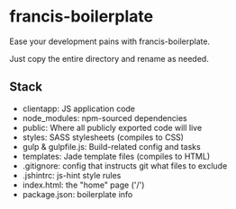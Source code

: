 # francis-boilerplate

Ease your development pains with francis-boilerplate.

Just copy the entire directory and rename as needed.

## Stack
* clientapp: JS application code
* node_modules: npm-sourced dependencies
* public: Where all publicly exported code will live
* styles: SASS stylesheets (compiles to CSS)
* gulp & gulpfile.js: Build-related config and tasks
* templates: Jade template files (compiles to HTML)
* .gitignore: config that instructs git what files to exclude
* .jshintrc: js-hint style rules
* index.html: the "home" page ('/')
* package.json: boilerplate info